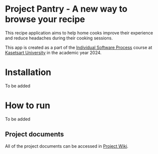 # Project Pantry - A new way to browse your recipe
This recipe application aims to help home cooks improve their experience and reduce headaches during their cooking sessions.

This app is created as a part of the [Individual Software Process](https://cpske.github.io/ISP) course at [Kasetsart University](www.ku.ac.th) in the academic year 2024.

# Installation
To be added

# How to run
To be added

## Project documents
All of the project documents can be accessed in [Project Wiki](../../wiki/Home).
